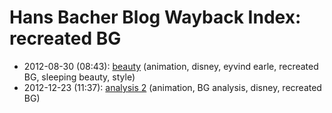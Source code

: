 # Hans Bacher Blog Wayback Index: recreated BG

* 2012-08-30 (08:43): [beauty](https://web.archive.org/web/https://one1more2time3.wordpress.com/2012/08/30/beauty/) (animation, disney, eyvind earle, recreated BG, sleeping beauty, style)
* 2012-12-23 (11:37): [analysis 2](https://web.archive.org/web/https://one1more2time3.wordpress.com/2012/12/23/analysis-2-2/) (animation, BG analysis, disney, recreated BG)